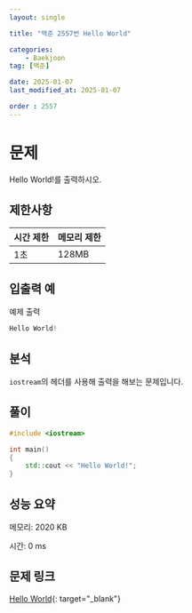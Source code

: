 ```yaml
---
layout: single

title: "백준 2557번 Hello World"

categories:
    - Baekjoon
tag: [백준]

date: 2025-01-07
last_modified_at: 2025-01-07

order : 2557
---
```


# 문제

Hello World!를 출력하시오.

## 제한사항

|시간 제한|메모리 제한|
|---|---|
|1초|128MB|

## 입출력 예

예제 출력

```cpp
Hello World!
```

## 분석

`iostream`의 헤더를 사용해 출력을 해보는 문제입니다.

## 풀이

```cpp
#include <iostream>

int main()
{
    std::cout << "Hello World!";
}
```

## 성능 요약

메모리: 2020 KB

시간: 0 ms

## 문제 링크

[Hello World](https://www.acmicpc.net/problem/2557){: target="_blank"}